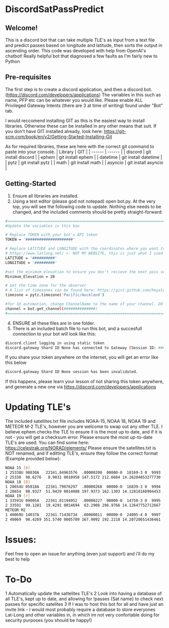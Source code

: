 # DiscordSatPassPredict
## Welcome!
This is a discord bot that can take multiple TLE's as input from a text file
and predict passes based on longitude and latitude, then sorts the output in ascending order. 
This code was developed with help from OpenAI's chatbot! Really helpful bot that diagnosed a few faults as I'm fairly new to Python

## Pre-requisites 
The first step is to create a discord application, and then a discord bot. (https://discord.com/developers/applications)
The variables in this such as name, PFP etc can be whatever you would like.
Please enable ALL Privileged Gateway Intents (there are 3 at time of writing) found under "Bot" tab.

I would reccomend installing GIT as this is the easiest way to install libraries. Otherwise these can be installed in any other means that suit.
If you don't have GIT installed already, look here: https://git-scm.com/book/en/v2/Getting-Started-Installing-Git

As for required libraries, these are here with the correct git command to paste into your console.
| Library | GIT |
| ------ | ------ |
| discord | git install discord |
| ephem | git install ephem |
| datetime | git install datetime |
| pytz | git install pytz |
| math | git install math |
| asyncio | git install asyncio |

## Getting-Started
1. Ensure all libraries are installed.
2. Using a text editor (please god not notepad) open bot.py. At the very top, you will see the following code to update. Nothing else needs to be changed, and the included comments should be pretty straight-forward:
```sh
#=================================================================================
#Update the variables in this box

# Replace TOKEN with your bot's API token
TOKEN = '#####################'

# Replace LATITUDE and LONGITUDE with the coordinates where you want to predict the satellite passes
# https://www.latlong.net/ <- NOT MY WEBSITE, this is just what I used
LATITUDE = '##########'
LONGITUDE = '#########'

#set the minimum elevation to ensure you don't recieve the next pass sent in discord isnt a crappy 1 degree pass
Minimum_Elevation = 20

# Set the time zone for the observer
# A list of timezones can be found here: https://gist.github.com/heyalexej/8bf688fd67d7199be4a1682b3eec7568
timezone = pytz.timezone('Pacific/Auckland')

#for 1H automation, change ChannelName to the name of your channel. DO NOT ADD QUOTATIONS, THIS MUST BE NUMERIC NOT A STRING
channel = bot.get_channel(##############)
#=================================================================================
```
4. ENSURE all these files are in one folder.
3. There is an included batch file to run this bot, and a succesfull connection to your bot will look like this:
```sh
discord.client logging in using static token
discord.gateway Shard ID None has connected to Gateway (Session ID: #######################)
```
If you share your token anywhere on the internet, you will get an error like this below
```sh
discord.gateway Shard ID None session has been invalidated.
```
If this happens, please learn your lesson of not sharing this token anywhere, and generate a new one via https://discord.com/developers/applications

# Updating TLE's
The included satellites.txt file includes NOAA-15, NOAA 18, NOAA 19 and METEOR M-2 TLE's, however you are welcome to swap out any other TLE.
I believe ephem checks the TLE to ensure it is the most up to date, and if it is not - you will get a checksum error. Please ensure the most up-to-date TLE's are used.
You can find some here: https://celestrak.org/NORAD/elements/
Please ensure the satellites.txt is NOT renamed, and if editting TLE's, ensure they follow the correct format (Example provided below):
```sh
NOAA 15 [B]             
1 25338U 98030A   22341.84963576  .00000200  00000-0  10169-3 0  9993
2 25338  98.6276   8.9831 0010958 147.5172 212.6684 14.26204853277730
NOAA 18 [B]             
1 28654U 05018A   22341.79076297  .00000268  00000-0  16839-3 0  9994
2 28654  98.9327  51.9429 0014088 197.9373 162.1303 14.12818168904453
NOAA 19 [+]             
1 33591U 09005A   22341.81194952  .00000227  00000-0  14758-3 0  9995
2 33591  99.1281  19.4291 0014694  63.2908 296.9766 14.12647752712667
METEOR M2
1 40069U 14037A   22341.71436734  .00000011  00000-0  24095-4 0  9997
2 40069  98.4269 351.5740 0005789 167.9092 192.2218 14.20728651436461
```

# Issues:
Feel free to open an issue for anything (even just support) and i'll do my best to help

# To-Do
1 Automatically update the sattelites TLE's
2 Look into having a database of all TLE's, kept up to date, and allowing for !passes {Sat name} to check next passes for specific satelites
3 If I was to host this bot for all and have just an invite link - I would most probably require a database to store everyones Lat-Long and other variables in, in which im not very confortable doing for security purposes (you should be happy!)
